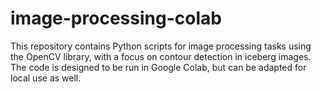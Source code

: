 # image-processing-colab
This repository contains Python scripts for image processing tasks using the OpenCV library, with a focus on contour detection in iceberg images. The code is designed to be run in Google Colab, but can be adapted for local use as well.
